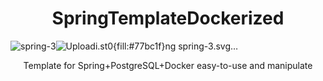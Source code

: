 <div align="center">
  <h1>SpringTemplateDockerized</h1>
</div>

![spring-3](https://github.com/DeTiveNC/SpringTemplateDockerized/assets/116792124/a123ca6f-e2a6-4566-9611-d2c3d505da23)![Uploadi<svg id="Layer_1" xmlns="http://www.w3.org/2000/svg" viewBox="0 0 767.8 768" width="2499" height="2500"><style>.st0{fill:#77bc1f}</style><path class="st0" d="M698.3 40c-10.8 25.8-24.5 50.3-41 72.8C585.1 40.6 487.1 0 385 0 173.8 0 0 174 0 385.5 0 491 43.2 592 119.6 664.8l14.2 12.6c69.4 58.5 157.3 90.7 248 90.7 200.8 0 369.6-157.4 383.9-358 10.5-98.2-18.3-222.4-67.4-370.1zm-524 627c-6.2 7.7-15.7 12.2-25.6 12.2-18.1 0-32.9-14.9-32.9-33s14.9-33 32.9-33c7.5 0 14.9 2.6 20.7 7.4 14.1 11.4 16.3 32.3 4.9 46.4zm522.4-115.4c-95 126.7-297.9 84-428 90.1 0 0-23.1 1.4-46.3 5.2 0 0 8.7-3.7 20-8 91.3-31.8 134.5-38 190-66.5 104.5-53.2 207.8-169.6 229.3-290.7C621.9 398.2 501.3 498.3 391.4 539c-75.3 27.8-211.3 54.8-211.3 54.8l-5.5-2.9C82 545.8 79.2 345.1 247.5 280.3c73.7-28.4 144.2-12.8 223.8-31.8 85-20.2 183.3-84 223.3-167.2 44.8 133.1 98.7 341.5 2.1 470.3z"/></svg>ng spring-3.svg…]()


<p align="center">Template for Spring+PostgreSQL+Docker easy-to-use and manipulate</p>

